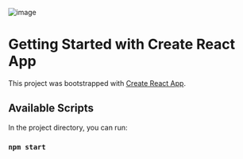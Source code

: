 ![image](https://user-images.githubusercontent.com/90558407/192550984-150df231-4618-49e6-a1ae-25ef0777a156.png)


# Getting Started with Create React App

This project was bootstrapped with [Create React App](https://github.com/facebook/create-react-app).

## Available Scripts

In the project directory, you can run:

### `npm start`
